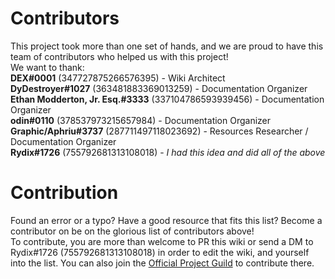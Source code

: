 # Contributors 
This project took more than one set of hands, and we are proud to have this team of contributors who helped us with this project! \
We want to thank: \
**DEX#0001** (347727875266576395) - Wiki Architect \
**DyDestroyer#1027** (363481883369013259) - Documentation Organizer\
**Ethan Modderton, Jr. Esq.#3333** (337104786593939456) - Documentation Organizer\
**odin#0110** (378537973215657984) - Documentation Organizer \
**Graphic/Aphriu#3737** (287711497118023692) - Resources Researcher / Documentation Organizer \
**Rydix#1726** (755792681313108018) - *I had this idea and did all of the above* 


# Contribution
Found an error or a typo? Have a good resource that fits this list? Become a contributor on be on the glorious list of contributors above! \
To contribute, you are more than welcome to PR this wiki or send a DM to Rydix#1726 (755792681313108018) in order to edit the wiki, and yourself into the list.
You can also join the [Official Project Guild](https://discord.gg/yxbqz9pNxS) to contribute there.